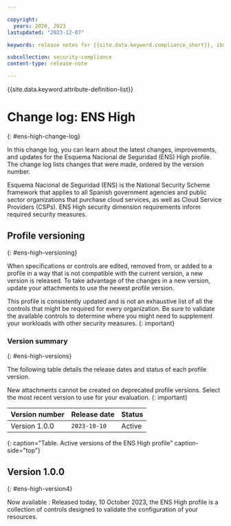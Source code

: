 ```yaml
---

copyright:
  years: 2020, 2023
lastupdated: "2023-12-07"

keywords: release notes for {{site.data.keyword.compliance_short}}, ibm security best practices, profile changes, enhancements, fixes, improvements

subcollection: security-compliance
content-type: release-note

---
```


{{site.data.keyword.attribute-definition-list}}

# Change log: ENS High
{: #ens-high-change-log}

In this change log, you can learn about the latest changes, improvements, and updates for the Esquema Nacional de Seguridad (ENS) High profile. The change log lists changes that were made, ordered by the version number.

Esquema Nacional de Seguridad (ENS) is the National Security Scheme framework that applies to all Spanish government agencies and public sector organizations that purchase cloud services, as well as Cloud Service Providers (CSPs). ENS High security dimension requirements inform required security measures.

## Profile versioning
{: #ens-high-versioning}

When specifications or controls are edited, removed from, or added to a profile in a way that is not compatible with the current version, a new version is released. To take advantage of the changes in a new version, update your attachments to use the newest profile version.

This profile is consistently updated and is not an exhaustive list of all the controls that might be required for every organization. Be sure to validate the available controls to determine where you might need to supplement your workloads with other security measures.
{: important}


### Version summary
{: #ens-high-versions}

The following table details the release dates and status of each profile version.



New attachments cannot be created on deprecated profile versions. Select the most recent version to use for your evaluation.
{: important}



| Version number | Release date | Status |
|:---------------|:-------------|:-------|
| Version 1.0.0 | `2023-10-10` | Active |
{: caption="Table. Active versions of the ENS High profile" caption-side="top"}


## Version 1.0.0
{: #ens-high-version4}

Now available
:   Released today, 10 October 2023, the ENS High profile is a collection of controls designed to validate the configuration of your resources.


